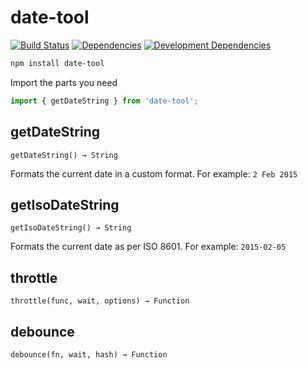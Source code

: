 # date-tool

[![Build Status](https://travis-ci.org/JannesMeyer/date-tool.svg?branch=master)](https://travis-ci.org/JannesMeyer/date-tool)
[![Dependencies](https://david-dm.org/JannesMeyer/date-tool.svg)](https://david-dm.org/JannesMeyer/date-tool)
[![Development Dependencies](https://david-dm.org/JannesMeyer/date-tool/dev-status.svg)](https://david-dm.org/JannesMeyer/date-tool#info=devDependencies)

~~~bash
npm install date-tool
~~~

Import the parts you need

~~~js
import { getDateString } from 'date-tool';
~~~

## getDateString

	getDateString() → String

Formats the current date in a custom format. For example: `2 Feb 2015`

## getIsoDateString

	getIsoDateString() → String

Formats the current date as per ISO 8601. For example: `2015-02-05`

## throttle

	throttle(func, wait, options) → Function

## debounce

	debounce(fn, wait, hash) → Function
